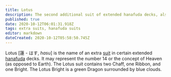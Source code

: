 ```yaml
---
title: Lotus
description: The second additional suit of extended hanafuda decks, also known as the Heaven suit
published: true
date: 2020-10-12T06:01:31.918Z
tags: extra suits, hanafuda suits
editor: markdown
dateCreated: 2020-10-12T05:58:50.745Z
---
```


Lotus [蓮 - はす, *hasu*] is the name of an extra [suit](/en/hanafuda/suits) in certain extended [hanafuda](/en/hanafuda) decks. It may represent the number 14 or the concept of Heaven (as opposed to Earth). The Lotus suit contains two Chaff, one Ribbon, and one Bright. The Lotus Bright is a green Dragon surrounded by blue clouds. 